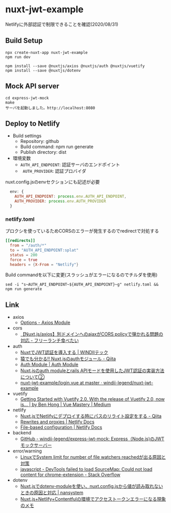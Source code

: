 # nuxt-jwt-example

Netlifyに外部認証で制限できることを確認(2020/08/31)

## Build Setup

```shell
npx create-nuxt-app nuxt-jwt-example
npm run dev
```

```shell
npm install --save @nuxtjs/axios @nuxtjs/auth @nuxtjs/vuetify
npm install --save @nuxtjs/dotenv
```

## Mock API server

```
cd express-jwt-mock
make
サーバを起動しました。http://localhost:8080
```

## Deploy to Netlify

* Build settings
    * Repository: github
    * Build command: npm run generate
    * Publish directory: dist 
* 環境変数
    * `AUTH_API_ENDPOINT`: 認証サーバのエンドポイント
    * ` AUTH_PROVIDER`: 認証プロバイダ

nuxt.config.jsのenvセクションにも記述が必要

```javascript
  env: {
    AUTH_API_ENDPOINT: process.env.AUTH_API_ENDPOINT,
    AUTH_PROVIDER: process.env.AUTH_PROVIDER
  }
```

### netlify.toml

プロクシを使っているためCORSのエラーが発生するのでredirectで対処する

```toml
[[redirects]]
  from = "/auth/*"
  to = "AUTH_API_ENDPOINT:splat"
  status = 200
  force = true
  headers = {X-From = "Netlify"}
```

Build commandを以下に変更(スラッシュがエラーになるのでチルダを使用)

```shell
sed -i "s~AUTH_API_ENDPOINT~${AUTH_API_ENDPOINT}~g" netlify.toml && npm run generate
```

## Link

* axios
    * [Options \- Axios Module](https://axios.nuxtjs.org/options/)
* cors
    * [【Nuxt\.js/axios】別ドメインへのajaxがCORS policyで弾かれる問題の対応 \- フリーランチ食べたい](https://blog.ikedaosushi.com/entry/2019/02/09/013404)
* auth
    * [NuxtでJWT認証を導入する \| WINDIIテック](https://tech.windii.jp/frontend/nuxt/nuxt-jwt-tutorial)
    * [猿でも分かる\!\! Nuxt\.jsのauthモジュール \- Qiita](https://qiita.com/kj455/items/66a1aab1524af51160ff)
    * [Auth Module \| Auth Module](https://auth.nuxtjs.org/)
    * [Nuxt\.jsのauth moduleとrails APIモードを使用したJWT認証の実装方法について②](https://www.for-engineer.life/entry/nuxt-rails-jwt2/)
    * [nuxt\-jwt\-example/login\.vue at master · windii\-legend/nuxt\-jwt\-example](https://github.com/windii-legend/nuxt-jwt-example/blob/master/pages/login.vue)
* vuetify
    * [Getting Started with Vuetify 2\.0\. With the release of Vuetify 2\.0, now is… \| by Ben Hong \| Vue Mastery \| Medium](https://medium.com/vue-mastery/getting-started-with-vuetify-2-0-522ad3a55154)
* netlify
    * [Nuxt\.jsでNetlifyにデプロイする時にパスのリライト設定をする \- Qiita](https://qiita.com/kaki_0704/items/8174b0e6eed7a7f762dc)
    * [Rewrites and proxies \| Netlify Docs](https://docs.netlify.com/routing/redirects/rewrites-proxies/#signed-proxy-redirects)
    * [File\-based configuration \| Netlify Docs](https://docs.netlify.com/configure-builds/file-based-configuration/#inject-environment-variable-values)
* backend
    * [GitHub \- windii\-legend/express\-jwt\-mock: Express（Node\.js\)のJWTモックサーバー](https://github.com/windii-legend/express-jwt-mock)
* error/warning
    * [LinuxでSystem limit for number of file watchers reachedが出る原因と対策](https://www.virment.com/how-to-fix-system-limit-for-number-of-file-watchers-reached/)
    * [javascript \- DevTools failed to load SourceMap: Could not load content for chrome\-extension \- Stack Overflow](https://stackoverflow.com/questions/61339968/devtools-failed-to-load-sourcemap-could-not-load-content-for-chrome-extension)
* dotenv
    * [Nuxt\.jsでdotenv\-moduleを使い、nuxt\.config\.jsから値が読み取れないときの原因と対応 \| nansystem](https://nansystem.com/nuxt-dotenv-module-pitfall/)
    * [Nuxt\.js\+Netlify\+Contentfulの環境でアクセストークンエラーになる現象のメモ](https://protoout.studio/posts/nuxtjs-netlify-contentful)
